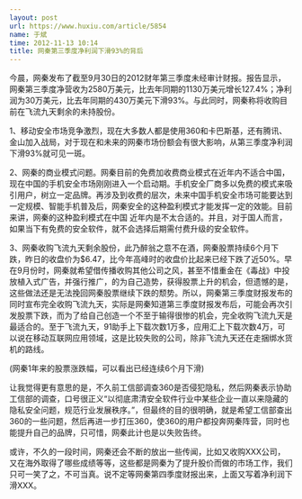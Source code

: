 ```yaml
---
layout: post
url: https://www.huxiu.com/article/5854
name: 于斌
time: 2012-11-13 10:14
title: 网秦第三季度净利润下滑93%的背后
---
```

今晨，网秦发布了截至9月30日的2012财年第三季度未经审计财报。报告显示，网秦第三季度净营收为2580万美元，比去年同期的1130万美元增长127.4%；净利润为30万美元，比去年同期的430万美元下滑93%。与此同时，网秦称将收购目前在飞流九天剩余的未持股份。

1、移动安全市场竞争激烈，现在大多数人都是使用360和卡巴斯基，还有腾讯、金山加入战局，对于现在和未来的网秦市场份额会有很大影响，从第三季度净利润下滑93%就可见一斑。

2、网秦的商业模式问题。网秦目前的免费加收费商业模式在近年内不适合中国，现在中国的手机安全市场刚刚进入一个启动期。手机安全厂商多以免费的模式来吸引用户，树立一定品牌。再涉及到收费的层次，未来中国手机安全市场可能要达到一定规模、智能手机普及后，网秦安全的这种盈利模式才能发挥一定的效能。目前来讲，网秦的这种盈利模式在中国 近年内是不太合适的。并且，对于国人而言，如果当下有免费的安全软件，就不会选择后期需付费升级的安全软件。

3、网秦收购飞流九天剩余股份，此乃醉翁之意不在酒，网秦股票持续6个月下跌，昨日的收盘价为$6.47，比今年高峰时的收盘价比起来已经下跌了近50%。早在9月份时，网秦就希望借传播收购其他公司之风，甚至不惜重金在《毒战》中投放植入式广告，并强行推广，的为自己造势，获得股票上升的机会，但遗憾的是，这些做法还是无法挽回网秦股票继续下跌的颓势。所以，网秦第三季度财报发布的同时宣布完全收购飞流九天，实际是网秦知道第三季度财报发布后，可能会再次引发股票下跌，而为了给自己创造一个不至于输得很惨的机会，完全收购飞流九天是最适合的。至于飞流九天，91助手上下载次数1万多，应用汇上下载次数4万，可以说在移动互联网应用领域，这是比较失败的公司，除非飞流九天还在走捆绑水货机的路线。

(网秦1年来的股票涨跌幅，可以看出已经连续6个月下滑)

让我觉得更有意思的是，不久前工信部调查360是否侵犯隐私，然后网秦表示协助工信部的调查，口号很正义“以彻底肃清安全软件行业中某些企业一直以来隐藏的隐私安全问题，规范行业发展秩序。”，但最终的目的很明确，就是希望工信部查出360的一些问题，然后再进一步打压360，使360的用户都投奔网秦阵营，同时也能提升自己的品牌，只可惜，网秦此计也是以失败告终。

或许，不久的一段时间，网秦还会不断的放出一些传闻，比如又收购XXX公司，又在海外取得了哪些成绩等等，这些都是网秦为了提升股价而做的市场工作，我们只可一笑了之，不可当真。说不定等网秦第四季度财报出来，上面又写着净利润下滑XXX。

